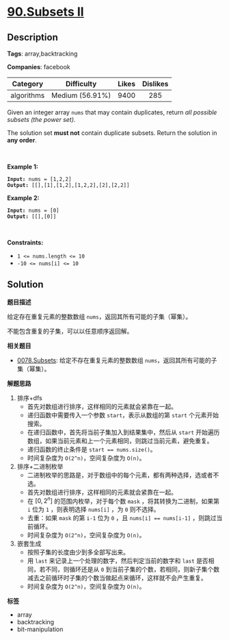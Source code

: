 # [90.Subsets II](https://leetcode.com/problems/subsets-ii/description/)

## Description

**Tags**: array,backtracking

**Companies**: facebook

|  Category  |   Difficulty    | Likes | Dislikes |
| :--------: | :-------------: | :---: | :------: |
| algorithms | Medium (56.91%) | 9400  |   285    |

<p>Given an integer array <code>nums</code> that may contain duplicates, return <em>all possible</em> <span data-keyword="subset"><em>subsets</em></span><em> (the power set)</em>.</p>
<p>The solution set <strong>must not</strong> contain duplicate subsets. Return the solution in <strong>any order</strong>.</p>
<p>&nbsp;</p>
<p><strong class="example">Example 1:</strong></p>
<pre><code><strong>Input:</strong> nums = [1,2,2]
<strong>Output:</strong> [[],[1],[1,2],[1,2,2],[2],[2,2]]</code></pre><p><strong class="example">Example 2:</strong></p>
<pre><code><strong>Input:</strong> nums = [0]
<strong>Output:</strong> [[],[0]]</code></pre>
<p>&nbsp;</p>
<p><strong>Constraints:</strong></p>
<ul>
  <li><code>1 &lt;= nums.length &lt;= 10</code></li>
  <li><code>-10 &lt;= nums[i] &lt;= 10</code></li>
</ul>

## Solution

**题目描述**

给定存在重复元素的整数数组 `nums`，返回其所有可能的子集（幂集）。

不能包含重复的子集，可以以任意顺序返回解。

**相关题目**

- [0078.Subsets](0078.subsets.md): 给定不存在重复元素的整数数组 `nums`，返回其所有可能的子集（幂集）。

**解题思路**

1. 排序+dfs
   - 首先对数组进行排序，这样相同的元素就会紧靠在一起。
   - 递归函数中需要传入一个参数 `start`，表示从数组的第 `start` 个元素开始搜索。
   - 在递归函数中，首先将当前子集加入到结果集中，然后从 `start` 开始遍历数组，如果当前元素和上一个元素相同，则跳过当前元素，避免重复。
   - 递归函数的终止条件是 `start == nums.size()`。
   - 时间复杂度为 `O(2^n)`，空间复杂度为 `O(n)`。
2. 排序+二进制枚举
   - 二进制枚举的思路是，对于数组中的每个元素，都有两种选择，选或者不选。
   - 首先对数组进行排序，这样相同的元素就会紧靠在一起。
   - 在 $[0, 2^n]$ 的范围内枚举，对于每个数 `mask` ，将其转换为二进制，如果第 `i` 位为 `1` ，则表明选择 `nums[i]` ，为 `0` 则不选择。
   - 去重：如果 `mask` 的第 `i-1` 位为 `0` ，且 `nums[i] == nums[i-1]` ，则跳过当前循环。
   - 时间复杂度为 `O(2^n)`，空间复杂度为 `O(n)`。
3. 嵌套生成
   - 按照子集的长度由少到多全部写出来。
   - 用 `last` 来记录上一个处理的数字，然后判定当前的数字和 `last` 是否相同，若不同，则循环还是从 `0` 到当前子集的个数，若相同，则新子集个数减去之前循环时子集的个数当做起点来循环，这样就不会产生重复。
   - 时间复杂度为 `O(2^n)`，空间复杂度为 `O(n)`。

**标签**

- array
- backtracking
- bit-manipulation
